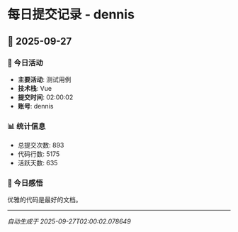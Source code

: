 # 每日提交记录 - dennis

## 📅 2025-09-27

### 🎯 今日活动
- **主要活动**: 测试用例
- **技术栈**: Vue
- **提交时间**: 02:00:02
- **账号**: dennis

### 📊 统计信息
- 总提交次数: 893
- 代码行数: 5175
- 活跃天数: 635

### 💭 今日感悟
优雅的代码是最好的文档。

---
*自动生成于 2025-09-27T02:00:02.078649*
